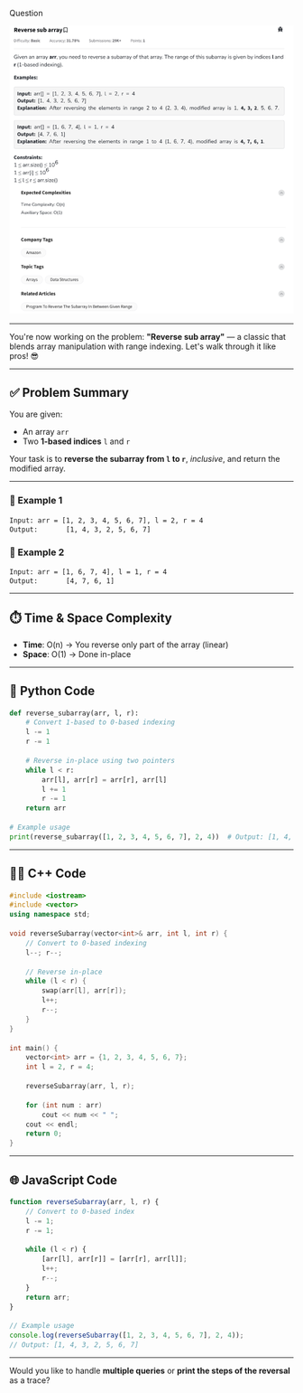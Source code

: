 Question

![Question](Question.png)

---
You're now working on the problem: **"Reverse sub array"** — a classic that blends array manipulation with range indexing. Let's walk through it like pros! 😎

---

## ✅ **Problem Summary**
You are given:
- An array `arr`
- Two **1-based indices** `l` and `r`

Your task is to **reverse the subarray from `l` to `r`**, *inclusive*, and return the modified array.

---

### 🔁 Example 1
```
Input: arr = [1, 2, 3, 4, 5, 6, 7], l = 2, r = 4
Output:       [1, 4, 3, 2, 5, 6, 7]
```

### 🔁 Example 2
```
Input: arr = [1, 6, 7, 4], l = 1, r = 4
Output:       [4, 7, 6, 1]
```

---

## ⏱️ Time & Space Complexity
- **Time**: O(n) → You reverse only part of the array (linear)
- **Space**: O(1) → Done in-place

---

## 🐍 Python Code

```python
def reverse_subarray(arr, l, r):
    # Convert 1-based to 0-based indexing
    l -= 1
    r -= 1

    # Reverse in-place using two pointers
    while l < r:
        arr[l], arr[r] = arr[r], arr[l]
        l += 1
        r -= 1
    return arr

# Example usage
print(reverse_subarray([1, 2, 3, 4, 5, 6, 7], 2, 4))  # Output: [1, 4, 3, 2, 5, 6, 7]
```

---

## 🧑‍💻 C++ Code

```cpp
#include <iostream>
#include <vector>
using namespace std;

void reverseSubarray(vector<int>& arr, int l, int r) {
    // Convert to 0-based indexing
    l--; r--;

    // Reverse in-place
    while (l < r) {
        swap(arr[l], arr[r]);
        l++;
        r--;
    }
}

int main() {
    vector<int> arr = {1, 2, 3, 4, 5, 6, 7};
    int l = 2, r = 4;

    reverseSubarray(arr, l, r);

    for (int num : arr)
        cout << num << " ";
    cout << endl;
    return 0;
}
```

---

## 🌐 JavaScript Code

```javascript
function reverseSubarray(arr, l, r) {
    // Convert to 0-based index
    l -= 1;
    r -= 1;

    while (l < r) {
        [arr[l], arr[r]] = [arr[r], arr[l]];
        l++;
        r--;
    }
    return arr;
}

// Example usage
console.log(reverseSubarray([1, 2, 3, 4, 5, 6, 7], 2, 4));
// Output: [1, 4, 3, 2, 5, 6, 7]
```

---

Would you like to handle **multiple queries** or **print the steps of the reversal** as a trace?